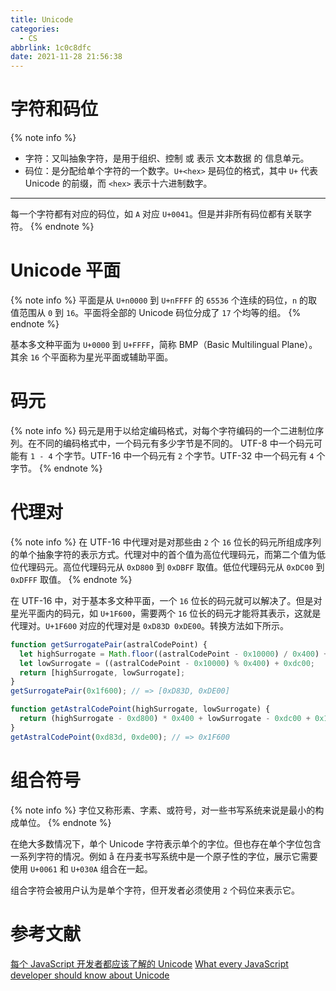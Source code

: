 ```yaml
---
title: Unicode
categories:
  - CS
abbrlink: 1c0c8dfc
date: 2021-11-28 21:56:38
---
```


# 字符和码位

{% note info %}

- 字符：又叫抽象字符，是用于组织、控制 或 表示 文本数据 的 信息单元。
- 码位：是分配给单个字符的一个数字。`U+<hex>` 是码位的格式，其中 `U+` 代表 Unicode 的前缀，而 `<hex>` 表示十六进制数字。

---

每一个字符都有对应的码位，如 `A` 对应 `U+0041`。但是并非所有码位都有关联字符。
{% endnote %}

# Unicode 平面

{% note info %}
平面是从 `U+n0000` 到 `U+nFFFF` 的 `65536` 个连续的码位，`n` 的取值范围从 `0` 到 `16`。平面将全部的 Unicode 码位分成了 `17` 个均等的组。
{% endnote %}

基本多文种平面为 `U+0000` 到 `U+FFFF`，简称 BMP（Basic Multilingual Plane）。其余 `16` 个平面称为星光平面或辅助平面。

# 码元

{% note info %}
码元是用于以给定编码格式，对每个字符编码的一个二进制位序列。在不同的编码格式中，一个码元有多少字节是不同的。
UTF-8 中一个码元可能有 `1 - 4` 个字节。UTF-16 中一个码元有 `2` 个字节。UTF-32 中一个码元有 `4` 个字节。
{% endnote %}

# 代理对

{% note info %}
在 UTF-16 中代理对是对那些由 `2` 个 `16` 位长的码元所组成序列的单个抽象字符的表示方式。代理对中的首个值为高位代理码元，而第二个值为低位代理码元。高位代理码元从 `0xD800` 到 `0xDBFF` 取值。低位代理码元从 `0xDC00` 到 `0xDFFF` 取值。
{% endnote %}

在 UTF-16 中，对于基本多文种平面，一个 `16` 位长的码元就可以解决了。但是对星光平面内的码元，如 `U+1F600`，需要两个 `16` 位长的码元才能将其表示，这就是代理对。`U+1F600` 对应的代理对是 `0xD83D 0xDE00`。转换方法如下所示。

```js
function getSurrogatePair(astralCodePoint) {
  let highSurrogate = Math.floor((astralCodePoint - 0x10000) / 0x400) + 0xd800;
  let lowSurrogate = ((astralCodePoint - 0x10000) % 0x400) + 0xdc00;
  return [highSurrogate, lowSurrogate];
}
getSurrogatePair(0x1f600); // => [0xD83D, 0xDE00]

function getAstralCodePoint(highSurrogate, lowSurrogate) {
  return (highSurrogate - 0xd800) * 0x400 + lowSurrogate - 0xdc00 + 0x10000;
}
getAstralCodePoint(0xd83d, 0xde00); // => 0x1F600
```

# 组合符号

{% note info %}
字位又称形素、字素、或符号，对一些书写系统来说是最小的构成单位。
{% endnote %}

在绝大多数情况下，单个 Unicode 字符表示单个的字位。但也存在单个字位包含一系列字符的情况。例如 å 在丹麦书写系统中是一个原子性的字位，展示它需要使用 `U+0061` 和 `U+030A` 组合在一起。

组合字符会被用户认为是单个字符，但开发者必须使用 `2` 个码位来表示它。

# 参考文献

[每个 JavaScript 开发者都应该了解的 Unicode](https://mp.weixin.qq.com/s/YIJzT7ymxbxNxXYsV8zpVg)
[What every JavaScript developer should know about Unicode](https://dmitripavlutin.com/what-every-javascript-developer-should-know-about-unicode)
